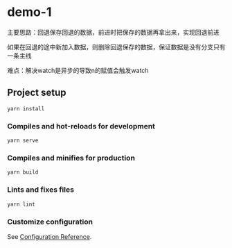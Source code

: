 # demo-1

主要思路：回退保存回退的数据，前进时把保存的数据再拿出来，实现回退前进

如果在回退的途中新加入数据，则删除回退保存的数据，保证数据是没有分支只有一条主线

难点：解决watch是异步的导致n的赋值会触发watch


## Project setup
```
yarn install
```

### Compiles and hot-reloads for development
```
yarn serve
```

### Compiles and minifies for production
```
yarn build
```

### Lints and fixes files
```
yarn lint
```

### Customize configuration
See [Configuration Reference](https://cli.vuejs.org/config/).
